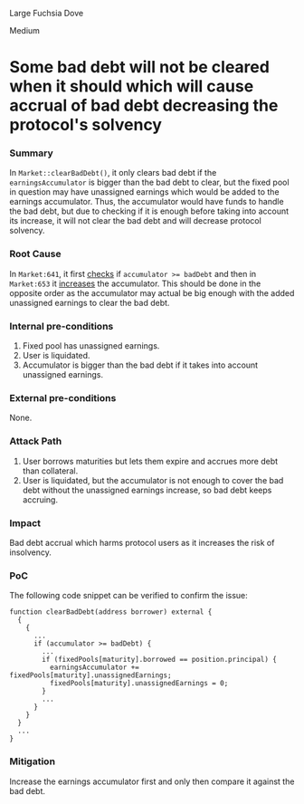Large Fuchsia Dove

Medium

# Some bad debt will not be cleared when it should which will cause accrual of bad debt decreasing the protocol's solvency

### Summary

In `Market::clearBadDebt()`, it only clears bad debt if the `earningsAccumulator` is bigger than the bad debt to clear, but the fixed pool in question may have unassigned earnings which would be added to the earnings accumulator. Thus, the accumulator would have funds to handle the bad debt, but due to checking if it is enough before taking into account its increase, it will not clear the bad debt and will decrease protocol solvency.

### Root Cause

In `Market:641`, it first [checks](https://github.com/sherlock-audit/2024-07-exactly-stacking-contracts/blob/main/protocol/contracts/Market.sol#L641C13-L641C35) if `accumulator >= badDebt` and then in `Market:653` it [increases](https://github.com/sherlock-audit/2024-07-exactly-stacking-contracts/blob/main/protocol/contracts/Market.sol#L653) the accumulator. This should be done in the opposite order as the accumulator may actual be big enough with the added unassigned earnings to clear the bad debt.

### Internal pre-conditions

1. Fixed pool has unassigned earnings.
2. User is liquidated.
3. Accumulator is bigger than the bad debt if it takes into account unassigned earnings.

### External pre-conditions

None.

### Attack Path

1. User borrows maturities but lets them expire and accrues more debt than collateral.
2. User is liquidated, but the accumulator is not enough to cover the bad debt without the unassigned earnings increase, so bad debt keeps accruing.

### Impact

Bad debt accrual which harms protocol users as it increases the risk of insolvency.

### PoC

The following code snippet can be verified to confirm the issue:
```solidity
function clearBadDebt(address borrower) external {
  {
    {
      ...
      if (accumulator >= badDebt) {
        ...
        if (fixedPools[maturity].borrowed == position.principal) {
          earningsAccumulator += fixedPools[maturity].unassignedEarnings;
          fixedPools[maturity].unassignedEarnings = 0;
        }
        ...
      }
    }
  }
  ...
}
```

### Mitigation

Increase the earnings accumulator first and only then compare it against the bad debt.